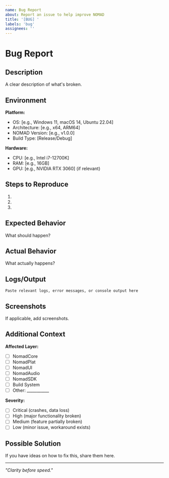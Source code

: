 ```yaml
---
name: Bug Report
about: Report an issue to help improve NOMAD
title: '[BUG] '
labels: 'bug'
assignees: ''
---
```


# Bug Report

## Description
A clear description of what's broken.

## Environment

**Platform:**
- OS: [e.g., Windows 11, macOS 14, Ubuntu 22.04]
- Architecture: [e.g., x64, ARM64]
- NOMAD Version: [e.g., v1.0.0]
- Build Type: [Release/Debug]

**Hardware:**
- CPU: [e.g., Intel i7-12700K]
- RAM: [e.g., 16GB]
- GPU: [e.g., NVIDIA RTX 3060] (if relevant)

## Steps to Reproduce

1. 
2. 
3. 

## Expected Behavior
What should happen?

## Actual Behavior
What actually happens?

## Logs/Output
```
Paste relevant logs, error messages, or console output here
```

## Screenshots
If applicable, add screenshots.

## Additional Context

**Affected Layer:**
- [ ] NomadCore
- [ ] NomadPlat
- [ ] NomadUI
- [ ] NomadAudio
- [ ] NomadSDK
- [ ] Build System
- [ ] Other: ___________

**Severity:**
- [ ] Critical (crashes, data loss)
- [ ] High (major functionality broken)
- [ ] Medium (feature partially broken)
- [ ] Low (minor issue, workaround exists)

## Possible Solution
If you have ideas on how to fix this, share them here.

---

*"Clarity before speed."*
